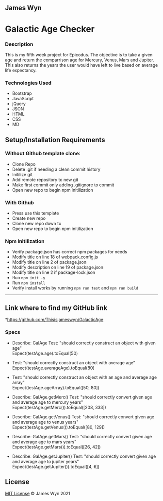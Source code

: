 ## James Wyn

# Galactic Age Checker


### Description
This is my fifth week project for Epicodus.  The objective is to take a given age and return the comparrison age for Mercury, Venus, Mars and Jupiter. This also returns the years the user would have left to live based on average life expectancy.

### Technologies Used
* Bootstrap
* JavaScript
* jQuery
* JSON
* HTML
* CSS
* MD

## Setup/Installation Requirements

### Without Github template clone:
* Clone Repo
* Delete .git if needing a clean commit history
* Initilize git
* Add remote repository to new git
* Make first commit only adding .gitignore to commit
* Open new repo to begin npm initilization

### With Github
* Press use this template
* Create new repo
* Clone new repo down to
* Open new repo to begin npm initilization

### Npm Initilization
* Verify package.json has correct npm packages for needs
* Modify title on line 18 of webpack.config.js
* Modify title on line 2 of package.json
* Modify description on line 19 of package.json
* Modify title on line 2 if package-lock.json
* Run ```npm init -y```
* Run ```npm install```
* Verify install works by running ```npm run test``` and ```npm run build```

* * *

## Link where to find my GitHub link

*https://github.com/Thisisjameswyn/GalacticAge


### Specs

* Describe: GalAge
Test: "should correctly construct an object with given age"\
Expect(testAge.age).toEqual(50)

* Test: "should correctly construct an object with average age"\
Expect(testAge.averageAge).toEqual(80)

* Test: "should correctly construct an object with an age and average age array"\
Expect(testAge.ageArray).toEqual([50, 80])

* Describe: GalAge.getMerc()
Test: "should correctly convert given age and average age to mercury years"\
Expect(testAge.getMerc()).toEqual([208, 333])

* Describe: GalAge.getVenus()
Test: "should correctly convert given age and average age to venus years"\
Expect(testAge.getVenus()).toEqual([80, 129])

* Describe: GalAge.getMars()
Test: "should correctly convert given age and average age to mars years"\
Expect(testAge.getMars()).toEqual([26, 42])

* Describe: GalAge.getJupiter()
Test: "should correctly convert given age and average age to jupiter years"\
Expect(testAge.getJupiter()).toEqual([4, 6])

## License
[MIT License](https://opensource.org/licenses/MIT)
&copy; James Wyn 2021